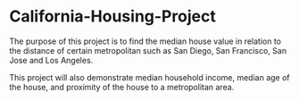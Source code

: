 # California-Housing-Project



The purpose of this project is to find the median house value in relation to the distance of certain metropolitan such as San Diego, San Francisco, San Jose and Los Angeles.

This project will also demonstrate median household income, median age of the house, and proximity of the house to a metropolitan area.
